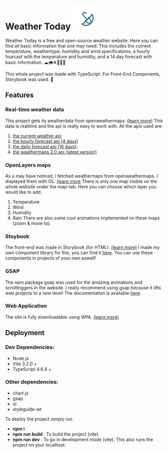 # Weather Today ![Weather Today Logo](./public/logo.svg)
Weather Today is a free and open-source weather website. Here you can find all basic information that one may need. This includes the current temperature, weathertype, humidity and wind specifications, a hourly fourcast with the temperature and humidity, and a 14 day forecast with basic information. ☁🌧❄🌙🌞🌝 

This whole project was made with TypeScript. For Front-End Components, Storybook was used. 📖
## Features
### Real-time weather data
This project gets its weatherdata from openweathermaps. [(learn more)](https://openweathermap.org/api) This data is realtime and the api is really easy to work with. All the apis used are: 
1. [the current weather api](https://openweathermap.org/current)
2. [the hourly forecast api (4 days)](https://openweathermap.org/api/hourly-forecast)
3. [the daily forecast api (16 days)](https://openweathermap.org/forecast16).
4. [the weathermaps 2.0 api (latest version)](https://openweathermap.org/api/weather-map-1h)
### OpenLayers maps
As u may have noticed, I fetched weathermaps from openweathermaps. I displayed them with OL. [(learn more](https://openlayers.org/) There is only one map visible on the whole website under the map-tab. Here you can choose which layer you would like to add. 
1. Temperature
2. Wind
3. Humidity
4. Rain
There are also some cool animations implemented on these maps (zoom & move to). 
### Stoybook
The front-end was made in Storybook (for HTML). [(learn more)](https://storybook.js.org/) I made my own component library for this, you can find it [here](https://styleguide-wt.lunatemmerman.ikdoeict.be). You can use these components in projects of your own aswell!
### GSAP
The npm package gsap was used for the amazing animations and scrolltriggers in the website. I really recommend using gsap because it lifts web projects to a new level! The documentation is available [here](https://greensock.com/gsap/).
### Web Application
The site is fully downloadable using WPA. [(learn more)](https://web.dev/learn/pwa/) 
## Deployment
### Dev Dependencies:
- Node.js
- Vite 3.2.0 +
- TypeScript 4.6.4 +

### Other dependencies:
- chart.js
- gsap
- ol
- styleguide-wt

To deploy the project simply run 
- **npm i**
- **npm run build** : To build the project (vite)
- **npm run dev** : To go in development mode (vite). This also runs the project on your localhost. 
